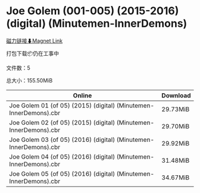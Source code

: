 # Joe Golem (001-005) (2015-2016) (digital) (Minutemen-InnerDemons)

[磁力链接⬇Magnet Link](magnet:?xt=urn:btih:f7b42d153d33bf24260c5ac7d7cb02350626c73b&dn=Joe%20Golem%20%28001-005%29%20%282015-2016%29%20%28digital%29%20%28Minutemen-InnerDemons%29)

打包下载📦仍在工事中

文件数：5

总大小：155.50MiB

Online | Download
--- | ---
Joe Golem 01 (of 05) (2015) (digital) (Minutemen-InnerDemons).cbr | 29.73MiB
Joe Golem 02 (of 05) (2015) (digital) (Minutemen-InnerDemons).cbr | 29.70MiB
Joe Golem 03 (of 05) (2016) (digital) (Minutemen-InnerDemons).cbr | 29.92MiB
Joe Golem 04 (of 05) (2016) (digital) (Minutemen-InnerDemons).cbr | 31.48MiB
Joe Golem 05 (of 05) (2016) (digital) (Minutemen-InnerDemons).cbr | 34.67MiB
